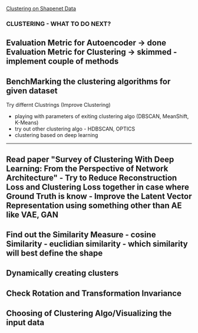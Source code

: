 [Clustering on Shapenet Data](https://github.com/dhirajsuvarna/clustering/tree/master/clustering_3d_data/images/shapenet_tsne.png?raw=true)


### CLUSTERING - WHAT TO DO NEXT?

Evaluation Metric for Autoencoder -> done 
Evaluation Metric for Clustering -> skimmed 
    - implement couple of methods
--------------------------------------------
BenchMarking the clustering algorithms for given dataset 
--------------------------------------------
Try differnt Clustrings (Improve Clustering)
 - playing with parameters of exiting clustering algo (DBSCAN, MeanShift, K-Means)
 - try out other clustering algo - HDBSCAN, OPTICS
 - clustering based on deep learning 
--------------------------------------------
Read paper "Survey of Clustering With Deep Learning: From the Perspective of Network Architecture"
    - Try to Reduce Reconstruction Loss and Clustering Loss together in case where Ground Truth is know
    - Improve the Latent Vector Representation using something other than AE like VAE, GAN 
--------------------------------------------
Find out the Similarity Measure 
    - cosine Similarity
    - euclidian similarity
    - which similarity will best define the shape 
--------------------------------------------
Dynamically creating clusters 
----------------------------------------------
Check Rotation and Transformation Invariance 
--------------------------------------------
Choosing of Clustering Algo/Visualizing the input data 
--------------------------------------------

